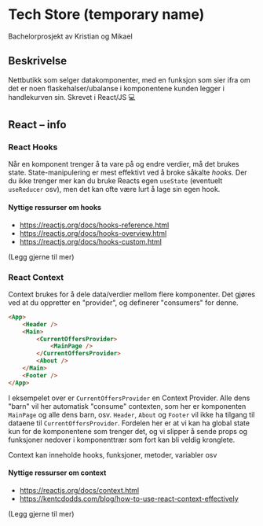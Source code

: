 # Tech Store (temporary name)
Bachelorprosjekt av Kristian og Mikael

## Beskrivelse
Nettbutikk som selger datakomponenter, med en funksjon som sier ifra om det er noen flaskehalser/ubalanse i komponentene kunden legger i handlekurven sin. Skrevet i React/JS 💻

## React – info
### React Hooks
Når en komponent trenger å ta vare på og endre verdier, må det brukes state. State-manipulering er mest effektivt ved å broke såkalte *hooks*. Der du ikke trenger mer kan du bruke Reacts egen `useState` (eventuelt `useReducer` osv), men det kan ofte være lurt å lage sin egen hook.
#### Nyttige ressurser om hooks
* https://reactjs.org/docs/hooks-reference.html
* https://reactjs.org/docs/hooks-overview.html
* https://reactjs.org/docs/hooks-custom.html

(Legg gjerne til mer)

### React Context
Context brukes for å dele data/verdier mellom flere komponenter. Det gjøres ved at du oppretter en "provider", og definerer "consumers" for denne.
```html
<App>
    <Header />
    <Main>
        <CurrentOffersProvider>
            <MainPage />
        </CurrentOffersProvider>
        <About />
    </Main>
    <Footer />
</App>
```
I eksempelet over er `CurrentOffersProvider` en Context Provider. Alle dens "barn" vil her automatisk "consume" contexten, som her er komponenten `MainPage` og alle dens barn, osv. `Header`, `About` og `Footer` vil ikke ha tilgang til dataene til `CurrentOffersProvider`. Fordelen her er at vi kan ha global state kun for de komponentene som trenger det, og vi slipper å sende props og funksjoner nedover i komponenttrær som fort kan bli veldig kronglete. 

Context kan inneholde hooks, funksjoner, metoder, variabler osv

#### Nyttige ressurser om context
* https://reactjs.org/docs/context.html
* https://kentcdodds.com/blog/how-to-use-react-context-effectively

(Legg gjerne til mer)